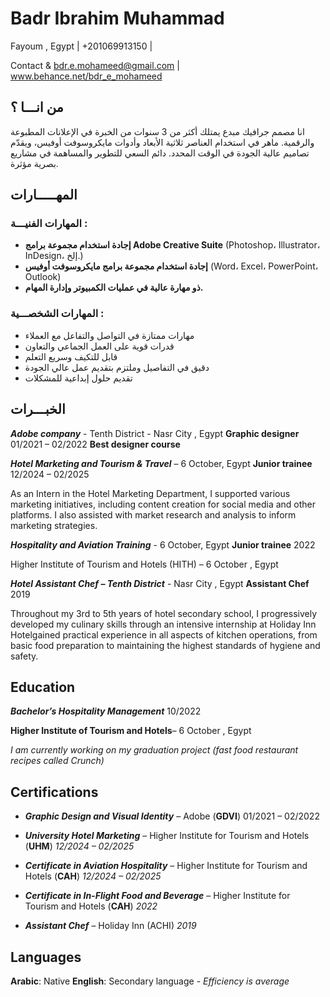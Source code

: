 # Badr Ibrahim Muhammad
Fayoum , Egypt |  +201069913150   |  

Contact & bdr.e.mohameed@gmail.com | www.behance.net/bdr_e_mohameed

## من انـــا ؟
انا مصمم جرافيك مبدع يمتلك أكثر من 3 سنوات من الخبرة في الإعلانات المطبوعة والرقمية. ماهر في استخدام العناصر ثلاثية الأبعاد وأدوات مايكروسوفت أوفيس، ويقدّم تصاميم عالية الجودة في الوقت المحدد. دائم السعي للتطوير والمساهمة في مشاريع بصرية مؤثرة.

##  المهـــــارات
### المهارات الفنيـــة :
* **إجادة استخدام مجموعة برامج Adobe Creative Suite** (Photoshop، Illustrator، InDesign، إلخ.)
* **إجادة استخدام مجموعة برامج مايكروسوفت أوفيس** (Word، Excel، PowerPoint، Outlook)
* **ذو مهارة عالية في عمليات الكمبيوتر وإدارة المهام.**

### المهارات الشخصـــية :
* مهارات ممتازة في التواصل والتفاعل مع العملاء
*  قدرات قوية على العمل الجماعي والتعاون
* قابل للتكيف وسريع التعلم
* دقيق في التفاصيل وملتزم بتقديم عمل عالي الجودة
* تقديم حلول إبداعية للمشكلات

##  الخبـــرات
***Adobe company*** - Tenth District - Nasr City , Egypt
**Graphic designer**	 01/2021 – 02/2022
**Best designer course**

***Hotel Marketing and Tourism & Travel*** – 6 October, Egypt
**Junior trainee**	 12/2024 – 02/2025

As an Intern in the Hotel Marketing Department, I supported various marketing initiatives, including content creation for social media
and other platforms. I also assisted with market research and analysis to inform marketing strategies.

***Hospitality and Aviation Training***  - 6 October, Egypt
**Junior trainee**	 2022 

Higher Institute of Tourism and Hotels (HITH) – 6 October , Egypt

***Hotel Assistant Chef  – Tenth District*** - Nasr City , Egypt
**Assistant Chef**	2019

Throughout my 3rd to 5th years of hotel secondary school, I progressively developed my culinary skills through an intensive
internship at Holiday Inn Hotelgained practical experience in all aspects of kitchen operations, from basic food preparation to maintaining
the highest standards of hygiene and safety.


## Education
***Bachelor’s Hospitality Management***	10/2022

**Higher Institute of Tourism and Hotels**– 6 October , Egypt

*I am currently working on my graduation project (fast food restaurant recipes called Crunch)*


##  Certifications

* ***Graphic Design and Visual Identity***  – Adobe (**GDVI**)	01/2021 – 02/2022

* ***University Hotel Marketing*** – Higher Institute for Tourism and Hotels (**UHM**)	 *12/2024 – 02/2025*

* ***Certificate in Aviation Hospitality*** – Higher Institute for Tourism and Hotels (**CAH**) 	*12/2024 – 02/2025*

* ***Certificate in In-Flight Food and Beverage*** – Higher Institute for Tourism and Hotels (**CAH**)	 *2022*

* ***Assistant Chef*** – Holiday Inn (ACHI)	*2019*

## Languages
**Arabic**: Native
**English**: Secondary language  - *Efficiency is average*

